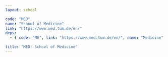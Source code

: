 ```yaml
---
layout: school

code: "MED"
name: "School of Medicine"
link: "https://www.med.tum.de/en/"
deps:
  - { code: "ME", link: "https://www.med.tum.de/en/", name: "Medicine" }

title: "MED: School of Medicine"
---
```



